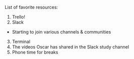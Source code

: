 
List of favorite resources:
1. Trello!
2. Slack
  * Starting to join various channels & communities
3. Terminal
4. The videos Oscar has shared in the Slack study channel
5. Phone time for breaks
